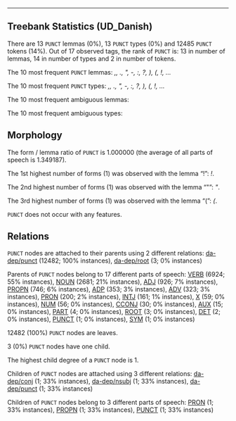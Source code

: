 

--------------------------------------------------------------------------------

## Treebank Statistics (UD_Danish)

There are 13 `PUNCT` lemmas (0%), 13 `PUNCT` types (0%) and 12485 `PUNCT` tokens (14%).
Out of 17 observed tags, the rank of `PUNCT` is: 13 in number of lemmas, 14 in number of types and 2 in number of tokens.

The 10 most frequent `PUNCT` lemmas: <em>,, ., ", -, :, ?, ), (, !, ...</em>

The 10 most frequent `PUNCT` types:  <em>,, ., ", -, :, ?, ), (, !, ...</em>

The 10 most frequent ambiguous lemmas: 

The 10 most frequent ambiguous types:  



## Morphology

The form / lemma ratio of `PUNCT` is 1.000000 (the average of all parts of speech is 1.349187).

The 1st highest number of forms (1) was observed with the lemma “!”: <em>!</em>.

The 2nd highest number of forms (1) was observed with the lemma “"”: <em>"</em>.

The 3rd highest number of forms (1) was observed with the lemma “(”: <em>(</em>.

`PUNCT` does not occur with any features.


## Relations

`PUNCT` nodes are attached to their parents using 2 different relations: [da-dep/punct]() (12482; 100% instances), [da-dep/root]() (3; 0% instances)

Parents of `PUNCT` nodes belong to 17 different parts of speech: [VERB]() (6924; 55% instances), [NOUN]() (2681; 21% instances), [ADJ]() (926; 7% instances), [PROPN]() (746; 6% instances), [ADP]() (353; 3% instances), [ADV]() (323; 3% instances), [PRON]() (200; 2% instances), [INTJ]() (161; 1% instances), [X]() (59; 0% instances), [NUM]() (56; 0% instances), [CCONJ]() (30; 0% instances), [AUX]() (15; 0% instances), [PART]() (4; 0% instances), [ROOT]() (3; 0% instances), [DET]() (2; 0% instances), [PUNCT]() (1; 0% instances), [SYM]() (1; 0% instances)

12482 (100%) `PUNCT` nodes are leaves.

3 (0%) `PUNCT` nodes have one child.

The highest child degree of a `PUNCT` node is 1.

Children of `PUNCT` nodes are attached using 3 different relations: [da-dep/conj]() (1; 33% instances), [da-dep/nsubj]() (1; 33% instances), [da-dep/punct]() (1; 33% instances)

Children of `PUNCT` nodes belong to 3 different parts of speech: [PRON]() (1; 33% instances), [PROPN]() (1; 33% instances), [PUNCT]() (1; 33% instances)

